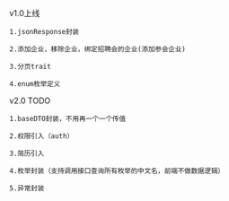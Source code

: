 v1.0上线

    1.jsonResponse封装
    
    2.添加企业，移除企业，绑定招聘会的企业(添加参会企业)
    
    3.分页trait
    
    4.enum枚举定义

v2.0 TODO

    1.baseDTO封装，不用再一个一个传值
    
    2.权限引入（auth）
    
    3.简历引入
    
    4.枚举封装（支持调用接口查询所有枚举的中文名，前端不做数据逻辑）
    
    5.异常封装